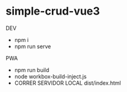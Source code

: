 # simple-crud-vue3

DEV
- npm i
- npm run serve

PWA
- npm run build
- node workbox-build-inject.js
- CORRER SERVIDOR LOCAL dist/index.html

